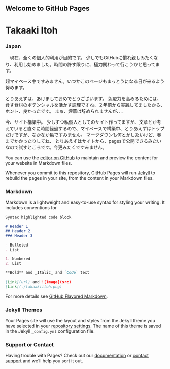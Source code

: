 ## Welcome to GitHub Pages

# Takaaki Itoh 
### Japan

　現在、全くの個人的利用が目的です。
少しでもGitHubに慣れ親しみたくなり、利用し始めました。時間の許す限りに、極力関わって行こうかと思ってます。

超マイペース中ですみません。いつかこのページもまっとうになる日が来るよう努めます。

とりあえずは、あけましておめでとうございます。
免疫力を高めるためには、食す食材のポテンシャルを活かす調理ですね、２年前から実践してましたから、ホント、良かったです。
まぁ、煙草は辞められませんが．．．

今、サイト構築中。
少しずつ私個人としてのサイト作ってますが、文章とか考えていると直ぐに時間経過するので、マイペースで構築中、とりあえずはトップだけですが、なかなか亀ですみません。
マークダウンも何とかしたいけど、春までかかったりしてね、
とりあえずはサイトから、pagesで公開できるみたいなので試すところです。今更みたくですみません。






 
 
You can use the [editor on GitHub](https://github.com/takaaki-itoh/takaaki-itoh-github.io/edit/gh-pages/index.md) to maintain and preview the content for your website in Markdown files.

Whenever you commit to this repository, GitHub Pages will run [Jekyll](https://jekyllrb.com/) to rebuild the pages in your site, from the content in your Markdown files.

### Markdown

Markdown is a lightweight and easy-to-use syntax for styling your writing. It includes conventions for

```markdown
Syntax highlighted code block

# Header 1
## Header 2
### Header 3

- Bulleted
- List

1. Numbered
2. List

**Bold** and _Italic_ and `Code` text

[Link](url) and ![Image](src)
[Link](./takaakiitoh.png)

```

For more details see [GitHub Flavored Markdown](https://guides.github.com/features/mastering-markdown/).

### Jekyll Themes

Your Pages site will use the layout and styles from the Jekyll theme you have selected in your [repository settings](https://github.com/takaaki-itoh/takaaki-itoh-github.io/settings). The name of this theme is saved in the Jekyll `_config.yml` configuration file.

### Support or Contact

Having trouble with Pages? Check out our [documentation](https://docs.github.com/categories/github-pages-basics/) or [contact support](https://github.com/contact) and we’ll help you sort it out.
